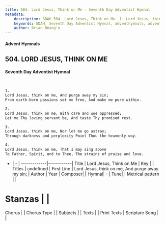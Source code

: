 ```yaml
---
title: 504. Lord Jesus, Think on Me - Seventh Day Adventist Hymnal
metadata:
    description: SDAH 504. Lord Jesus, Think on Me. 1. Lord Jesus, think on me, And purge away my sin; From earth-born passions set me free, And make me pure within.
    keywords: SDAH, Seventh Day Adventist Hymnal, adventhymnals, advent hymnals, Lord Jesus, Think on Me, Lord Jesus, think on me, And purge away my sin; 
    author: Brian Onang'o
---
```


#### Advent Hymnals
## 504. LORD JESUS, THINK ON ME
#### Seventh Day Adventist Hymnal

```txt


1.
Lord Jesus, think on me, And purge away my sin;
From earth-born passions set me free, And make me pure within.

2.
Lord Jesus, think on me, With care and woe oppressed;
Let me Thy loving servant be, And taste Thy promised rest.

3.
Lord Jesus, think on me, Nor let me go astray;
Through darkness and perplexity Point Thou the heavenly way.

4.
Lord Jesus, think on me, That I may sing above
To Father, Spirit, and to Thee, The strains of praise and love.


```

- |   -  |
-------------|------------|
Title | Lord Jesus, Think on Me |
Key |  |
Titles | undefined |
First Line | Lord Jesus, think on me, And purge away my sin; |
Author | 
Year | 
Composer|  |
Hymnal|  - |
Tune|  |
Metrical pattern | |
# Stanzas |  |
Chorus |  |
Chorus Type |  |
Subjects |  |
Texts |  |
Print Texts | 
Scripture Song |  |
  

